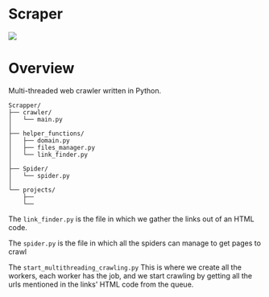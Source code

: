 # Scraper

![](http://i.imgur.com/wYi2CkD.png)

# Overview

Multi-threaded web crawler written in Python.

```
Scrapper/
├── crawler/
│   └── main.py
│  
├── helper_functions/
│   ├── domain.py
│   ├── files_manager.py
│   └── link_finder.py
│
├── Spider/
│   └── spider.py
│
└── projects/
    ├── 
    └── 
```

The ```link_finder.py``` is the file in which we gather the links out of an HTML code.

The ```spider.py``` is the file in which all the spiders can manage to get pages to crawl

The ```start_multithreading_crawling.py``` This is where we create all the workers, each worker has the job, and we start crawling by getting all the urls mentioned in the links' HTML code from the queue.
